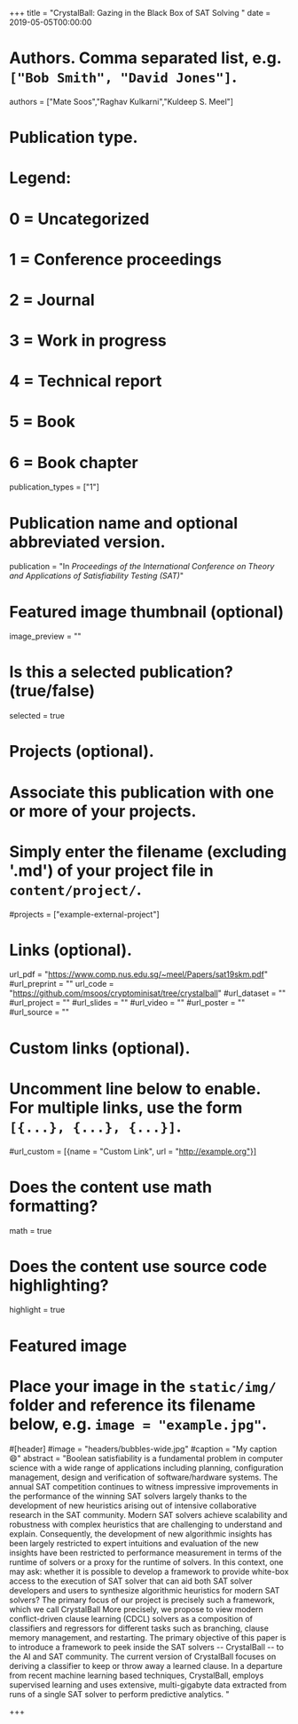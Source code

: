 +++
title = "CrystalBall: Gazing in the Black Box of SAT Solving "
date = 2019-05-05T00:00:00

# Authors. Comma separated list, e.g. `["Bob Smith", "David Jones"]`.
authors = ["Mate Soos","Raghav Kulkarni","Kuldeep S. Meel"]

# Publication type.
# Legend:
# 0 = Uncategorized
# 1 = Conference proceedings
# 2 = Journal
# 3 = Work in progress
# 4 = Technical report
# 5 = Book
# 6 = Book chapter
publication_types = ["1"]

# Publication name and optional abbreviated version.
publication = "In *Proceedings of the International Conference on Theory and Applications of Satisfiability Testing (SAT)*"


# Featured image thumbnail (optional)
image_preview = ""

# Is this a selected publication? (true/false)
selected = true

# Projects (optional).
#   Associate this publication with one or more of your projects.
#   Simply enter the filename (excluding '.md') of your project file in `content/project/`.
#projects = ["example-external-project"]


# Links (optional).
url_pdf = "https://www.comp.nus.edu.sg/~meel/Papers/sat19skm.pdf"
#url_preprint = ""
url_code = "https://github.com/msoos/cryptominisat/tree/crystalball"
#url_dataset = ""
#url_project = ""
#url_slides = ""
#url_video = ""
#url_poster = ""
#url_source = ""

# Custom links (optional).
#   Uncomment line below to enable. For multiple links, use the form `[{...}, {...}, {...}]`.
#url_custom = [{name = "Custom Link", url = "http://example.org"}]

# Does the content use math formatting?
math = true

# Does the content use source code highlighting?
highlight = true

# Featured image
# Place your image in the `static/img/` folder and reference its filename below, e.g. `image = "example.jpg"`.
#[header]
#image = "headers/bubbles-wide.jpg"
#caption = "My caption :smile:"
abstract = "Boolean satisfiability is a fundamental problem in computer science with a wide range of applications including planning, configuration management, design and verification of software/hardware systems. The annual SAT competition continues to witness impressive improvements in the performance of the winning SAT solvers largely thanks to the development of new heuristics arising out of intensive collaborative research in the SAT community. Modern SAT solvers achieve scalability and robustness with complex heuristics that are challenging to understand and explain. Consequently, the development of new algorithmic insights has been largely restricted to expert intuitions and evaluation of the new insights have been restricted to performance measurement in terms of the runtime of solvers or a proxy for the runtime of solvers. In this context, one may ask: whether it is possible to develop a framework to provide white-box access to the execution of SAT solver that can aid both SAT solver developers and users to synthesize algorithmic heuristics for modern SAT solvers? The primary focus of our project is precisely such a framework, which we call CrystalBall More precisely, we propose to view modern conflict-driven clause learning (CDCL) solvers as a composition of classifiers and regressors for different tasks such as branching, clause memory management, and restarting. The primary objective of this paper is to introduce a framework to peek inside the SAT solvers -- CrystalBall -- to the AI and SAT community. The current version of CrystalBall focuses on deriving a classifier to keep or throw away a learned clause. In a departure from recent machine learning based techniques, CrystalBall, employs supervised learning and uses extensive, multi-gigabyte data extracted from runs of a single SAT solver to perform predictive analytics. "

+++
